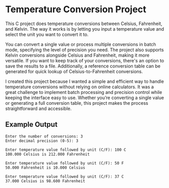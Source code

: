 # Temperature Conversion Project

This C project does temperature conversions between Celsius, Fahrenheit, and Kelvin. The way it works is by letting you input a temperature value and select the unit you want to convert it to.

You can convert a single value or process multiple conversions in batch mode, specifying the level of precision you need. The project also supports Kelvin conversions alongside Celsius and Fahrenheit, making it more versatile. If you want to keep track of your conversions, there's an option to save the results to a file. Additionally, a reference conversion table can be generated for quick lookup of Celsius-to-Fahrenheit conversions.

I created this project because I wanted a simple and efficient way to handle temperature conversions without relying on online calculators. It was a great challenge to implement batch processing and precision control while keeping the interface easy to use. Whether you’re converting a single value or generating a full conversion table, this project makes the process straightforward and accessible.

## Example Output
```
Enter the number of conversions: 3
Enter decimal precision (0-5): 3

Enter temperature value followed by unit (C/F): 100 C
100.000 Celsius is 212.000 Fahrenheit

Enter temperature value followed by unit (C/F): 50 F
50.000 Fahrenheit is 10.000 Celsius

Enter temperature value followed by unit (C/F): 37 C
37.000 Celsius is 98.600 Fahrenheit

```
